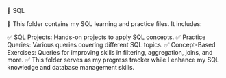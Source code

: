 
🚀 SQL

📂 This folder contains my SQL learning and practice files. It includes:

✅ SQL Projects: Hands-on projects to apply SQL concepts.
✅ Practice Queries: Various queries covering different SQL topics.
✅ Concept-Based Exercises: Queries for improving skills in filtering, aggregation, joins, and more.
✅ This folder serves as my progress tracker while I enhance my SQL knowledge and database management skills. 
